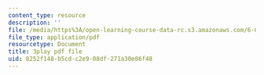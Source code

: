 ```yaml
---
content_type: resource
description: ''
file: /media/https%3A/open-learning-course-data-rc.s3.amazonaws.com/6-00sc-introduction-to-computer-science-and-programming-spring-2011/8252f148b5cdc2e908df271a30e86f48_lFngfmE9RCc.pdf
file_type: application/pdf
resourcetype: Document
title: 3play pdf file
uid: 8252f148-b5cd-c2e9-08df-271a30e86f48
---
```

